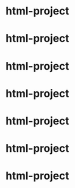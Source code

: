 # html-project
# html-project
# html-project
# html-project
# html-project
# html-project
# html-project

